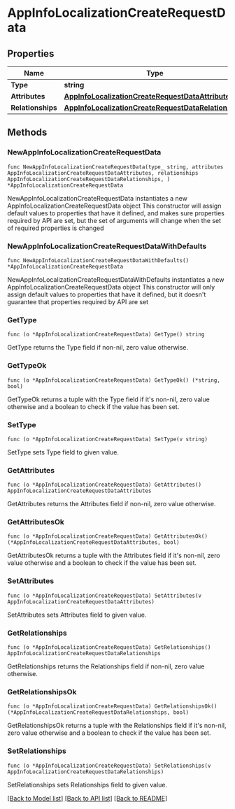 # AppInfoLocalizationCreateRequestData

## Properties

Name | Type | Description | Notes
------------ | ------------- | ------------- | -------------
**Type** | **string** |  | 
**Attributes** | [**AppInfoLocalizationCreateRequestDataAttributes**](AppInfoLocalizationCreateRequest_data_attributes.md) |  | 
**Relationships** | [**AppInfoLocalizationCreateRequestDataRelationships**](AppInfoLocalizationCreateRequest_data_relationships.md) |  | 

## Methods

### NewAppInfoLocalizationCreateRequestData

`func NewAppInfoLocalizationCreateRequestData(type_ string, attributes AppInfoLocalizationCreateRequestDataAttributes, relationships AppInfoLocalizationCreateRequestDataRelationships, ) *AppInfoLocalizationCreateRequestData`

NewAppInfoLocalizationCreateRequestData instantiates a new AppInfoLocalizationCreateRequestData object
This constructor will assign default values to properties that have it defined,
and makes sure properties required by API are set, but the set of arguments
will change when the set of required properties is changed

### NewAppInfoLocalizationCreateRequestDataWithDefaults

`func NewAppInfoLocalizationCreateRequestDataWithDefaults() *AppInfoLocalizationCreateRequestData`

NewAppInfoLocalizationCreateRequestDataWithDefaults instantiates a new AppInfoLocalizationCreateRequestData object
This constructor will only assign default values to properties that have it defined,
but it doesn't guarantee that properties required by API are set

### GetType

`func (o *AppInfoLocalizationCreateRequestData) GetType() string`

GetType returns the Type field if non-nil, zero value otherwise.

### GetTypeOk

`func (o *AppInfoLocalizationCreateRequestData) GetTypeOk() (*string, bool)`

GetTypeOk returns a tuple with the Type field if it's non-nil, zero value otherwise
and a boolean to check if the value has been set.

### SetType

`func (o *AppInfoLocalizationCreateRequestData) SetType(v string)`

SetType sets Type field to given value.


### GetAttributes

`func (o *AppInfoLocalizationCreateRequestData) GetAttributes() AppInfoLocalizationCreateRequestDataAttributes`

GetAttributes returns the Attributes field if non-nil, zero value otherwise.

### GetAttributesOk

`func (o *AppInfoLocalizationCreateRequestData) GetAttributesOk() (*AppInfoLocalizationCreateRequestDataAttributes, bool)`

GetAttributesOk returns a tuple with the Attributes field if it's non-nil, zero value otherwise
and a boolean to check if the value has been set.

### SetAttributes

`func (o *AppInfoLocalizationCreateRequestData) SetAttributes(v AppInfoLocalizationCreateRequestDataAttributes)`

SetAttributes sets Attributes field to given value.


### GetRelationships

`func (o *AppInfoLocalizationCreateRequestData) GetRelationships() AppInfoLocalizationCreateRequestDataRelationships`

GetRelationships returns the Relationships field if non-nil, zero value otherwise.

### GetRelationshipsOk

`func (o *AppInfoLocalizationCreateRequestData) GetRelationshipsOk() (*AppInfoLocalizationCreateRequestDataRelationships, bool)`

GetRelationshipsOk returns a tuple with the Relationships field if it's non-nil, zero value otherwise
and a boolean to check if the value has been set.

### SetRelationships

`func (o *AppInfoLocalizationCreateRequestData) SetRelationships(v AppInfoLocalizationCreateRequestDataRelationships)`

SetRelationships sets Relationships field to given value.



[[Back to Model list]](../README.md#documentation-for-models) [[Back to API list]](../README.md#documentation-for-api-endpoints) [[Back to README]](../README.md)


